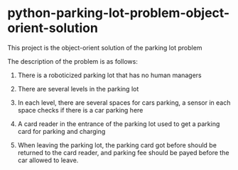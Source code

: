 python-parking-lot-problem-object-orient-solution
=================================================

This project is the object-orient solution of the parking lot problem

The description of the problem is as follows:

1. There is a roboticized parking lot that has no human managers

2. There are several levels in the parking lot

3. In each level, there are several spaces for cars parking, a sensor in each space checks if there is a car parking here

4. A card reader in the entrance of the parking lot used to get a parking card for parking and charging

5. When leaving the parking lot, the parking card got before should be returned to the card reader,
and parking fee should be payed before the car allowed to leave.
